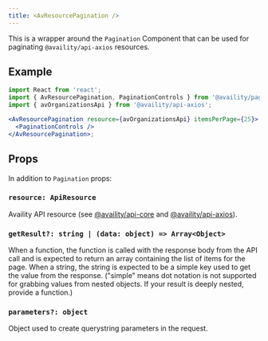 ```yaml
---
title: <AvResourcePagination />
---
```


This is a wrapper around the `Pagination` Component that can be used for paginating `@availity/api-axios` resources.

## Example

```jsx
import React from 'react';
import { AvResourcePagination, PaginationControls } from '@availity/pagination';
import { avOrganizationsApi } from '@availity/api-axios';

<AvResourcePagination resource={avOrganizationsApi} itemsPerPage={25}>
  <PaginationControls />
</AvResourcePagination>;
```

## Props

In addition to `Pagination` props:

### `resource: ApiResource`

Availity API resource (see [@availity/api-core](https://github.com/Availity/sdk-js/tree/master/packages/api-core) and [@availity/api-axios](https://github.com/Availity/sdk-js/tree/master/packages/api-axios)).

### `getResult?: string | (data: object) => Array<Object>`

When a function, the function is called with the response body from the API call and is expected to return an array containing the list of items for the page. When a string, the string is expected to be a simple key used to get the value from the response. ("simple" means dot notation is not supported for grabbing values from nested objects. If your result is deeply nested, provide a function.)

### `parameters?: object`

Object used to create querystring parameters in the request.
